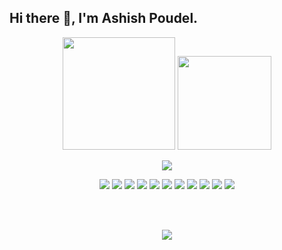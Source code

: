 ## Hi there 👋, I'm Ashish Poudel. 
<p align="center">
  <a href="https://ashishpoudel995.github.io" target="_blank"><img width="180px" src="https://img.shields.io/badge/-Visit My Website-FF7139?style=flat-square&logo=Firefox%20Browser&logoColor=white"></a>
  <a href="#"><img width="150px" src="https://komarev.com/ghpvc/?username=ashishpoudel995&color=blueviolet&style=flat-square"/></a>
</p>
<p align="center">
  <img src="https://user-images.githubusercontent.com/53949374/123767082-f20dcb00-d8e6-11eb-8148-de298bc17299.png"><br>
  <p align="center">
    <img src="https://img.shields.io/badge/-JavaScript-F7DF1E?style=flat-square&logo=JavaScript&logoColor=white">
    <img src="https://img.shields.io/badge/-ReactJs-61DAFB?style=flat-square&logo=React&logoColor=white">
    <img src="https://img.shields.io/badge/TypeScript-007ACC?&logo=typescript&logoColor=white">
    <img src="https://img.shields.io/badge/-HTML5-E34F26?style=flat-square&logo=HTML5&logoColor=white">
    <img src="https://img.shields.io/badge/-CSS3-1572B6?style=flat-square&logo=CSS3&logoColor=white">
    <img src="https://img.shields.io/badge/-Bootstrap-7952B3?style=flat-square&logo=Bootstrap&logoColor=white">
    <img src="https://img.shields.io/badge/-php-777BB4?style=flat-square&logo=Php&logoColor=white">
    <img src="https://img.shields.io/badge/-MySQL-4479A1?style=flat-square&logo=MySQL&logoColor=white">
    <img src="https://img.shields.io/badge/-Semantic%20UI-35BDB2?style=flat-square&logo=Semantic%20UI%20React&logoColor=white">
    <img src="https://img.shields.io/badge/-React%20Router-CA4245?style=flat-square&logo=React%20Router&logoColor=white">
    <img src="https://img.shields.io/badge/-Java-EC4D37?style=flat-square&logo=java&logoColor=white">
  </p>
</p>
<br><br>
<p align="center">
<img src="https://github-readme-stats.vercel.app/api/top-langs/?username=ashishpoudel995&langs_count=8&theme=radical&layout=compact">
</p>
